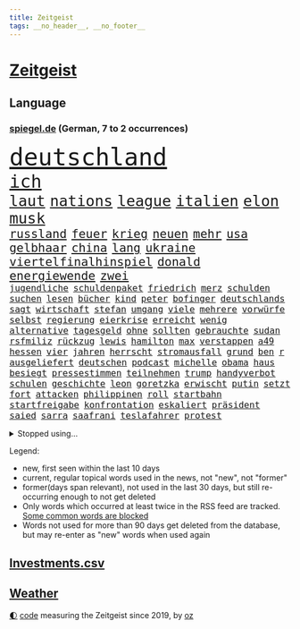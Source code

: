 ```yaml
---
title: Zeitgeist
tags: __no_header__, __no_footer__
---
```


# [Zeitgeist](https://oliz.io/zeitgeist/)

## Language

<h3><a href="https://www.spiegel.de" target="_blank">spiegel.de</a> (German, 7 to 2 occurrences)</h3>
<p style="font-family:monospace">
<span style="font-size:32pt"><a href="news_links.html#deutschland" class="current">deutschland</a></span>
<br>
<span style="font-size:24pt"><a href="news_links.html#ich" class="current">ich</a></span>
<br>
<span style="font-size:20pt"><a href="news_links.html#laut" class="current">laut</a></span>
<span style="font-size:20pt"><a href="news_links.html#nations" class="current">nations</a></span>
<span style="font-size:20pt"><a href="news_links.html#league" class="current">league</a></span>
<span style="font-size:20pt"><a href="news_links.html#italien" class="current">italien</a></span>
<span style="font-size:20pt"><a href="news_links.html#elon" class="current">elon</a></span>
<span style="font-size:20pt"><a href="news_links.html#musk" class="current">musk</a></span>
<br>
<span style="font-size:16pt"><a href="news_links.html#russland" class="current">russland</a></span>
<span style="font-size:16pt"><a href="news_links.html#feuer" class="current">feuer</a></span>
<span style="font-size:16pt"><a href="news_links.html#krieg" class="current">krieg</a></span>
<span style="font-size:16pt"><a href="news_links.html#neuen" class="current">neuen</a></span>
<span style="font-size:16pt"><a href="news_links.html#mehr" class="current">mehr</a></span>
<span style="font-size:16pt"><a href="news_links.html#usa" class="current">usa</a></span>
<span style="font-size:16pt"><a href="news_links.html#gelbhaar" class="current">gelbhaar</a></span>
<span style="font-size:16pt"><a href="news_links.html#china" class="current">china</a></span>
<span style="font-size:16pt"><a href="news_links.html#lang" class="current">lang</a></span>
<span style="font-size:16pt"><a href="news_links.html#ukraine" class="current">ukraine</a></span>
<span style="font-size:16pt"><a href="news_links.html#viertelfinalhinspiel" class="new">viertelfinalhinspiel</a></span>
<span style="font-size:16pt"><a href="news_links.html#donald" class="current">donald</a></span>
<span style="font-size:16pt"><a href="news_links.html#energiewende" class="current">energiewende</a></span>
<span style="font-size:16pt"><a href="news_links.html#zwei" class="current">zwei</a></span>
<br>
<span style="font-size:12pt"><a href="news_links.html#jugendliche" class="current">jugendliche</a></span>
<span style="font-size:12pt"><a href="news_links.html#schuldenpaket" class="current">schuldenpaket</a></span>
<span style="font-size:12pt"><a href="news_links.html#friedrich" class="current">friedrich</a></span>
<span style="font-size:12pt"><a href="news_links.html#merz" class="current">merz</a></span>
<span style="font-size:12pt"><a href="news_links.html#schulden" class="current">schulden</a></span>
<span style="font-size:12pt"><a href="news_links.html#suchen" class="current">suchen</a></span>
<span style="font-size:12pt"><a href="news_links.html#lesen" class="current">lesen</a></span>
<span style="font-size:12pt"><a href="news_links.html#bücher" class="current">bücher</a></span>
<span style="font-size:12pt"><a href="news_links.html#kind" class="current">kind</a></span>
<span style="font-size:12pt"><a href="news_links.html#peter" class="current">peter</a></span>
<span style="font-size:12pt"><a href="news_links.html#bofinger" class="new">bofinger</a></span>
<span style="font-size:12pt"><a href="news_links.html#deutschlands" class="current">deutschlands</a></span>
<span style="font-size:12pt"><a href="news_links.html#sagt" class="current">sagt</a></span>
<span style="font-size:12pt"><a href="news_links.html#wirtschaft" class="current">wirtschaft</a></span>
<span style="font-size:12pt"><a href="news_links.html#stefan" class="current">stefan</a></span>
<span style="font-size:12pt"><a href="news_links.html#umgang" class="current">umgang</a></span>
<span style="font-size:12pt"><a href="news_links.html#viele" class="current">viele</a></span>
<span style="font-size:12pt"><a href="news_links.html#mehrere" class="current">mehrere</a></span>
<span style="font-size:12pt"><a href="news_links.html#vorwürfe" class="current">vorwürfe</a></span>
<span style="font-size:12pt"><a href="news_links.html#selbst" class="current">selbst</a></span>
<span style="font-size:12pt"><a href="news_links.html#regierung" class="current">regierung</a></span>
<span style="font-size:12pt"><a href="news_links.html#eierkrise" class="new">eierkrise</a></span>
<span style="font-size:12pt"><a href="news_links.html#erreicht" class="current">erreicht</a></span>
<span style="font-size:12pt"><a href="news_links.html#wenig" class="current">wenig</a></span>
<span style="font-size:12pt"><a href="news_links.html#alternative" class="current">alternative</a></span>
<span style="font-size:12pt"><a href="news_links.html#tagesgeld" class="new">tagesgeld</a></span>
<span style="font-size:12pt"><a href="news_links.html#ohne" class="current">ohne</a></span>
<span style="font-size:12pt"><a href="news_links.html#sollten" class="current">sollten</a></span>
<span style="font-size:12pt"><a href="news_links.html#gebrauchte" class="new">gebrauchte</a></span>
<span style="font-size:12pt"><a href="news_links.html#sudan" class="current">sudan</a></span>
<span style="font-size:12pt"><a href="news_links.html#rsfmiliz" class="current">rsfmiliz</a></span>
<span style="font-size:12pt"><a href="news_links.html#rückzug" class="current">rückzug</a></span>
<span style="font-size:12pt"><a href="news_links.html#lewis" class="current">lewis</a></span>
<span style="font-size:12pt"><a href="news_links.html#hamilton" class="current">hamilton</a></span>
<span style="font-size:12pt"><a href="news_links.html#max" class="current">max</a></span>
<span style="font-size:12pt"><a href="news_links.html#verstappen" class="current">verstappen</a></span>
<span style="font-size:12pt"><a href="news_links.html#a49" class="new">a49</a></span>
<span style="font-size:12pt"><a href="news_links.html#hessen" class="current">hessen</a></span>
<span style="font-size:12pt"><a href="news_links.html#vier" class="current">vier</a></span>
<span style="font-size:12pt"><a href="news_links.html#jahren" class="current">jahren</a></span>
<span style="font-size:12pt"><a href="news_links.html#herrscht" class="current">herrscht</a></span>
<span style="font-size:12pt"><a href="news_links.html#stromausfall" class="current">stromausfall</a></span>
<span style="font-size:12pt"><a href="news_links.html#grund" class="current">grund</a></span>
<span style="font-size:12pt"><a href="news_links.html#ben" class="current">ben</a></span>
<span style="font-size:12pt"><a href="news_links.html#r" class="current">r</a></span>
<span style="font-size:12pt"><a href="news_links.html#ausgeliefert" class="current">ausgeliefert</a></span>
<span style="font-size:12pt"><a href="news_links.html#deutschen" class="current">deutschen</a></span>
<span style="font-size:12pt"><a href="news_links.html#podcast" class="current">podcast</a></span>
<span style="font-size:12pt"><a href="news_links.html#michelle" class="current">michelle</a></span>
<span style="font-size:12pt"><a href="news_links.html#obama" class="current">obama</a></span>
<span style="font-size:12pt"><a href="news_links.html#haus" class="current">haus</a></span>
<span style="font-size:12pt"><a href="news_links.html#besiegt" class="current">besiegt</a></span>
<span style="font-size:12pt"><a href="news_links.html#pressestimmen" class="current">pressestimmen</a></span>
<span style="font-size:12pt"><a href="news_links.html#teilnehmen" class="current">teilnehmen</a></span>
<span style="font-size:12pt"><a href="news_links.html#trump" class="current">trump</a></span>
<span style="font-size:12pt"><a href="news_links.html#handyverbot" class="current">handyverbot</a></span>
<span style="font-size:12pt"><a href="news_links.html#schulen" class="current">schulen</a></span>
<span style="font-size:12pt"><a href="news_links.html#geschichte" class="current">geschichte</a></span>
<span style="font-size:12pt"><a href="news_links.html#leon" class="current">leon</a></span>
<span style="font-size:12pt"><a href="news_links.html#goretzka" class="current">goretzka</a></span>
<span style="font-size:12pt"><a href="news_links.html#erwischt" class="current">erwischt</a></span>
<span style="font-size:12pt"><a href="news_links.html#putin" class="current">putin</a></span>
<span style="font-size:12pt"><a href="news_links.html#setzt" class="current">setzt</a></span>
<span style="font-size:12pt"><a href="news_links.html#fort" class="current">fort</a></span>
<span style="font-size:12pt"><a href="news_links.html#attacken" class="current">attacken</a></span>
<span style="font-size:12pt"><a href="news_links.html#philippinen" class="current">philippinen</a></span>
<span style="font-size:12pt"><a href="news_links.html#roll" class="current">roll</a></span>
<span style="font-size:12pt"><a href="news_links.html#startbahn" class="new">startbahn</a></span>
<span style="font-size:12pt"><a href="news_links.html#startfreigabe" class="new">startfreigabe</a></span>
<span style="font-size:12pt"><a href="news_links.html#konfrontation" class="new">konfrontation</a></span>
<span style="font-size:12pt"><a href="news_links.html#eskaliert" class="current">eskaliert</a></span>
<span style="font-size:12pt"><a href="news_links.html#präsident" class="current">präsident</a></span>
<span style="font-size:12pt"><a href="news_links.html#saied" class="new">saied</a></span>
<span style="font-size:12pt"><a href="news_links.html#sarra" class="new">sarra</a></span>
<span style="font-size:12pt"><a href="news_links.html#saafrani" class="new">saafrani</a></span>
<span style="font-size:12pt"><a href="news_links.html#teslafahrer" class="current">teslafahrer</a></span>
<span style="font-size:12pt"><a href="news_links.html#protest" class="current">protest</a></span>
</p>
<details>
<summary>Stopped using...</summary>
<p class="former" style="font-size:12pt">
ausgebrochen(1611) aussage(1611) gründer(1611) lebensmittel(1611) alexej(1610) kassiert(1610) nawalny(1610) neuseeland(1610) strand(1610) steigenden(1609) verfolgen(1609) dauerhaft(1608) eng(1608) mittelmeer(1608) tom(1608) anne(1607) ehemann(1607) fahrzeug(1607) innenminister(1607) möglicher(1607) portugal(1607) umfeld(1607) wünschen(1607) 60(1606) absturz(1606) berufung(1606) pariser(1606) prüfung(1606) spuren(1606) verpassen(1606) 2015(1605) arsenal(1605) begleitet(1605) google(1605) krankenhäuser(1605) nationalmannschaft(1605) reißt(1605) äußerungen(1605) 90(1604) depressionen(1604) lastwagen(1604) rasant(1604) tests(1604) träumen(1604) augsburg(1603) digitalisierung(1603) fuhr(1603) fund(1603) gastgeber(1603) konflikte(1603) kräftig(1603) null(1603) online(1603) persönliche(1603) teilnehmer(1603) belgien(1602) bestreitet(1602) durchsetzen(1602) einstieg(1602) erbe(1602) gefährlichen(1602) gesicht(1602) schicksal(1602) standen(1602) öfter(1602) blockiert(1601) journalisten(1601) künstler(1601) oberste(1601) tieren(1601) anbieter(1600) freiheit(1600) rapper(1600) schweigen(1600) tiefe(1600) aufstieg(1599) fuß(1599) oppositionelle(1599) reporter(1599) berlins(1598) fleisch(1598) sinn(1598) volksrepublik(1598) entscheidenden(1597) schuss(1597) verbreiten(1597) missbrauch(1596) park(1596) untersuchen(1596) vorsprung(1596) eigener(1595) half(1595) langen(1595) leid(1595) tausenden(1595) veranstalter(1595) zweimal(1594) distanz(1593) hubertus(1593) berater(1591) offenen(1591) wende(1591) beinahe(1590) gefangene(1590) frankwalter(1589) stieg(1589) belegen(1588) mecklenburgvorpommern(1588) schießen(1584) aufhalten(1581) eigenes(1581) entschuldigung(1581) richard(1581) uni(1581) schrecken(1579) stress(1579) rang(1577) erstochen(1575) produziert(1575) sportler(1574) freiwillig(1572) provoziert(1571) versorgung(1571) schützt(1564) einblicke(1557) marine(1546) blinken(1539) panzer(1478) strecken(1445) westlichen(1416) drohende(1365) adac(1346) verurteilung(1325) polnischen(1313) hoffenheim(1282) liebsten(1282) gewohnt(1280) nachmittag(1275) irritiert(1269) demo(1247) ice(1242) ruhestand(1236) ostdeutschland(1219) euländer(1216) methode(1211) airlines(1198) diskussionen(1183) finnland(1177) kanzlers(1169) hochzeit(1163) waffenlieferungen(1162) geplatzt(1147) spektakel(1147) hauptbahnhof(1144) 2014(1121) aufhören(1119) hochrangigen(1085) gefangenschaft(1082) handys(1056) prinzessin(1019) kenia(1013) andrew(989) maschine(989) deutsch(980) toilette(956) antony(946) hoffnungsträger(936) medizin(931) ersetzt(906) psychologin(892) vaters(888) zweifeln(874) desinformation(863) operiert(860) eric(855) flugabwehr(848) düster(841) tabu(841) singt(839) jüdische(830) überlebende(825) rammt(799) perfekten(798) passanten(788) rüstet(783) aussieht(781) bad(779) ricarda(773) zwingt(773) islamistischen(770) bremst(766) bürokratie(763) lauf(755) rechtspopulisten(735) wurzeln(735) hinweg(722) beeinflussen(721) höcke(721) z(721) legalisierung(720) umsetzen(711) existenz(699) kader(699) behaupten(695) gewalttaten(693) deutlicher(684) beine(679) massenhaft(675) forscherin(674) höchststand(670) evakuierung(665) rechtsextremismus(663) terrorismus(663) auswirken(662) genießen(661) kane(661) schönsten(656) neuwahlen(648) vergleicht(648) sächsischen(630) rechtsextremer(625) greta(620) fußballem(613) besiegen(601) schlimmer(598) nahostkonflikt(594) antwortet(593) spdchef(593) entpuppt(592) bewaffnete(590) höheren(590) häfen(589) argentiniens(583) kranke(576) stoppte(573) geprüft(572) prägen(566) wirbel(566) chancenlos(561) verkehrsunfall(560) rekonstruktion(556) unten(556) negative(555) rechtsextremisten(555) bein(554) javier(554) milei(554) campus(553) kneipen(553) stieß(553) wohnviertel(553) gewechselt(550) trinken(549) vertreiben(549) uswahl(539) hymne(533) überraschte(526) fehlte(520) einander(519) beschuldigt(515) hinterlässt(510) kritischen(507) absicht(505) europameisterschaft(493) überraschende(493) 1990(487) via(484) bereiten(480) arbeitsrecht(477) abfall(474) aussetzen(470) sprecherin(470) habecks(468) strengen(468) unterschätzt(467) 18jährige(453) robbie(448) oberverwaltungsgericht(440) südosten(440) finanzen(439) erinnerung(437) umfangreiche(435) playoffs(434) guardiola(432) grande(430) spdabgeordnete(428) you(428) mangelnde(422) pep(416) passagier(411) b(408) südkoreanischen(408) jörg(404) beantragt(401) milch(399) bestürzt(398) verdächtiger(395) harvey(392) staub(391) wgzimmerpreise(391) spottet(390) hitlergruß(387) lamar(387) herausforderer(386) anforderungen(385) populisten(385) minderjährigen(382) raf(372) verzögern(370) 17jähriger(367) möglichkeit(365) eindeutig(362) gewalttat(361) biss(359) tasche(357) persönlichkeit(356) abtreibungen(355) spitzenkandidaten(352) jamal(351) musiala(351) wahren(350) kriegsführung(347) tvduell(347) erfolgreicher(346) sabrina(343) infos(337) widmet(337) award(336) bekannter(336) modernen(336) therapie(333) ursachen(332) empfinden(330) fußballbund(329) schweine(327) übergriffen(327) elektromobilität(326) bedrohen(325) brutale(324) techniken(324) unzulässig(324) arbeitszeit(323) gerne(323) eurowings(321) jahrhunderts(317) akteure(314) beleidigung(313) vorstellung(313) beeindruckt(312) worüber(312) bußgeld(309) normalität(308) entgeht(307) usgericht(307) rekordwert(306) stahl(306) jeweiligen(303) freunden(302) dazn(301) hitlers(300) kommentare(296) 21jährige(295) enkel(295) vermitteln(295) 28jährige(294) ignorieren(291) schlacht(291) beirut(289) var(289) regensburg(288) protestierte(287) gewachsen(285) heimspiel(285) reus(284) moderatorin(283) wahlkämpfer(281) kendrick(279) reynolds(279) tickt(278) wider(278) zitiert(276) crash(274) extremwetter(273) suchten(273) besiegte(271) münchens(271) regierungspartei(270) einsam(269) fitness(269) wagenknechtpartei(269) trümmern(268) gemeint(265) koalitionen(265) rückblick(264) lösungen(263) funk(262) normalen(262) dinosaurier(257) glaubwürdigkeit(257) ohr(255) bewahrt(252) zuge(251) steuererleichterungen(249) vermummte(249) 24jähriger(248) basketballer(248) fieber(248) nationalhymne(248) aggressiven(246) dschungelcamp(246) jemandem(246) sichtbar(243) auftritten(242) schleppen(242) kuriosen(241) neuartigen(240) erschüttern(238) galaxie(237) indiens(237) lebenden(235) monatlichen(235) café(234) neudelhi(233) auszugeben(232) wildnis(232) dates(231) schalteten(231) zugunsten(231) entgehen(230) starkem(229) merken(225) turnen(225) gere(222) 73(220) bswchefin(220) sparprogramm(220) lockt(219) abbrechen(217) 130(216) samsung(216) einstigen(214) yoga(214) adele(213) highlights(213) leichenfund(213) personalie(213) diskurs(212) kontrahenten(212) vermächtnis(212) vorhat(212) analysen(211) jubiläum(211) uspolitik(211) einigkeit(208) philadelphia(207) renate(206) vermeidet(206) mathias(205) tönen(205) leistet(204) traditionelle(204) gemeinsamkeiten(203) kickl(201) kriege(201) nina(200) intel(199) bevorzugt(198) geübt(198) äußere(198) gefangenen(197) roadtrip(197) signale(196) sergej(195) verpasste(195) eingeschlossen(194) neumann(194) australische(193) terrors(191) carpenter(190) echt(189) flüchtet(189) vergangen(189) freiburger(188) basketballweltmeister(187) strafmaß(187) außenpolitische(186) bundestagswahlkampf(186) anschlags(185) wahlempfehlung(183) menschlichkeit(182) nutzerinnen(182) zurecht(182) jannik(181) sinner(181) arne(180) tsmc(179) biografie(178) katastrophen(177) tolle(177) warb(176) drogeneinfluss(175) mitarbeiterinnen(175) erreger(174) trost(174) cameron(173) jakob(173) kopfverletzung(173) achtung(170) schädel(170) mönchengladbach(169) ten(169) omar(168) schätzen(168) scheiterns(167) verbraucherzentrale(167) freigestellt(166) horrenden(166) erreichte(164) kabel(163) unschädlich(163) geringe(162) gescheiterten(162) hoffnungslos(162) kriselt(162) aufeinandertreffen(161) schaltete(161) washingtons(161) namibia(159) direkte(158) eingeliefert(158) flexibilität(158) unterschreibt(158) weine(158) ableiten(157) beach(157) eagles(157) lebensmittelpreise(157) airpods(155) bemerkung(155) gewaltdelikten(155) streamingdienst(155) verroht(155) viralen(155) geworben(154) prangert(154) trendsport(154) frisur(153) sean(153) kenntnis(152) psg(152) beeindruckend(151) boxweltmeister(151) combs(151) diddy(151) mutmaßlichem(151) bringe(150) ehrgeiz(150) minderheit(150) radikales(150) verwandten(150) indigene(149) propalästinensischen(149) town(148) aufsteiger(147) bundesweite(147) fridays(147) future(147) rechtsextremist(147) toiletten(147) zunahme(147) abos(146) anzeigen(146) passen(146) diversität(145) wölfen(145) ewige(143) präzise(143) beitragen(142) einmischung(142) kern(142) klubwm(142) brady(141) echter(141) mächtigsten(141) eindringlich(140) pornos(140) stanley(140) tsg(140) minutenprotokoll(139) büros(137) eingelegt(137) gestützt(137) maschinenpistole(137) aktueller(136) made(136) endgültige(135) freiheiten(135) identifizieren(135) pete(135) verweigert(135) weltmeisterschaft(135) bryan(134) grant(134) isolation(134) apokalypse(133) gefoltert(133) geforscht(133) rendite(133) spitzenspiel(133) wahlkampfgetöse(132) mischte(131) thunberg(130) schwächelnde(128) wovon(128) alleinsein(127) beharrlich(127) erkenntnissen(127) knapper(127) autobiografie(126) lachen(126) kategorie(125) zugausfälle(125) schwärmt(124) android(123) guido(123) importe(123) lebenszeichen(123) reizgas(123) usverteidigungsminister(123) hauptdarsteller(122) antike(120) familienpolitik(120) beleg(119) pedro(119) schubert(119) solar(118) titelgewinn(118) deutschem(117) gefährdung(117) schlicht(117) vertrauensfrage(117) weinstein(117) mitarbeitende(116) coup(115) next(115) filmemacher(114) neuerdings(114) ungnade(114) grenell(113) ukrainekriegs(113) chiefs(112) guttun(112) madison(112) zentral(112) aufrufen(111) fusion(111) jayz(111) sound(110) scheideweg(109) skisport(109) wahlbeeinflussung(109) sonntags(108) überbieten(108) staatsstreich(107) cocktails(106) versäumnisse(106) wirtschaftswende(105) merkwürdigen(104) sprint(104) 16jährige(103) verabreicht(103) kommendes(102) queeren(102) antiken(101) smartwatch(101) künast(100) ampelbruch(99) solange(99) weitestgehend(99) platzen(98) zwingen(98) behandeln(97) randalierer(97) lupe(96) muskeln(96) partnern(96) todd(96) vergangenes(96) wahlkampfmodus(96) gegeneinander(95) gestorbenen(95) versicherung(95) beschlüsse(94) bestimmen(94) texten(94) marktführer(93) naturkatastrophen(93) scholz'(93) 78jährige(92) erpressen(92) geschätzt(92) goldmine(92) wohnungsbau(92) afghane(91) durchtrennt(91) französischpolynesien(91) french(91) haynes(91) jurypräsident(91) superfood(91) unterstützern(91) versus(91) energiekonzerns(90) hegseth(90) selbstverteidigung(90) verdienst(90) vorsorgen(90) zusammengekommen(90) zusammengeprallt(90) bafög(89) demonstrierende(89) dramatischem(89) einsatzes(89) fischern(89) leiten(89) rechtsradikalen(89) email(88) gestorbene(88) starautor(88) toxische(88) usdenkfabrik(88) weltpolitik(88) mobilität(87) sonny(87) erinnerte(86) fpd(86) kosovo(86) missbrauchsvorwürfen(86) nuklearen(86) säuglinge(86) zeitnah(86) bundesligasieg(85) gab’s(85) herausragenden(85) konvoi(85) kraftstoff(85) krisenzeiten(85) syriens(85) 14000(84) nachdenken(84) paschke(84) pius(84) sexualstraftat(84) angeschaut(83) content(83) geschwindigkeit(83) künstlern(83) moll(83) tina(83) träger(83) verschieben(83) co2(82) haftbedingungen(82) kabelschäden(82) porzellan(82) arddokumentation(81) ed(81) feuerte(81) gefrierschränke(81) kaufhaus(81) nachtwache(81) neuseeländische(81) ostseekabel(81) qrcodes(81) scannen(81) sheeran(81) spruch(81) uneinig(81) zunge(81) 2010(80) 250000(80) akzeptabel(80) altenpflegerin(80) bunt(80) grausam(80) jair(80) netflixstar(80) pentagonchef(80) tennisprofis(80) allens(79) gebucht(79) landeskriminalamt(79) marshall(79) migrationskurs(79) streifen(79) verlauf(79) alpinen(78) ferrero(78) hunderttausend(78) ligaspielen(78) mobilen(78) plastikmüll(78) richenhagen(78) tabelle(78) tauschte(78) bewegungen(77) bußgelder(77) böses(77) durcheinander(77) langfristige(77) theoretisch(77) tiefstand(77) unterschriften(77) afrikas(76) drake(76) kommunalpolitiker(76) palliativarzt(76) übermitteln(76) agassi(75) andre(75) bonn(75) grausamkeiten(75) nöte(75) referendariat(75) unabhängig(75) usverfassung(75) ladekabel(74) soldat(74) essstörung(73) kranken(73) moralisch(73) verzichtbar(73) automanager(72) blockt(72) erwischen(72) fragebogen(72) kannten(72) mitspielt(72) regte(72) abwarten(71) dreh(71) einsicht(71) pflegekraft(71) präsidentenwahl(71) begriffen(70) engen(70) moskaus(70) zielte(70) digitales(69) freundliche(69) jammern(69) kaltgestellt(69) schaffe(69) verunglücken(69) minsk(68) psychisch(68) rassistisches(68) skurrile(68) verbrennungsmotor(68) witzelt(68) amüsiert(67) atemprobleme(67) athletinnen(67) camp(67) grimm(67) axt(66) hunziker(66) jenen(66) meißen(66) schmuggel(66) unverzügliche(66) verlockend(66) verpflichten(66) abstiegskampf(65) aufgerollt(65) enttarnt(65) fasste(65) plagiate(65) souveränität(65) südkoreanischer(65) franjo(64) grammys(64) höhepunkte(64) kartoffel(64) kleinunternehmer(64) nervigen(64) schalker(64) unaufhaltsam(64) wahlkampfreden(64) winzige(64) 15jährige(63) halbinsel(63) kuchen(63) parteispenden(63) politikers(63) stapft(63) zahnarzt(63) 1972(62) dog(62) einsetzt(62) marcin(62) niedlich(62) 14jähriger(61) 42jähriger(61) ausnutzen(61) eisigen(61) fdpmann(61) hirnblutung(61) höheres(61) rüstungsausgaben(61) unvermittelt(61) verlassenen(61) wunderkind(61) years(61) drucks(60) längsten(60) pilgern(60) porzellanhersteller(60) registrierte(60) rosenthal(60) wahlprogrammen(60) weigert(60) annullierten(59) atomkraft(59) ausschließlich(59) erweiterte(59) heimspielen(59) integriert(59) kriegt(59) täters(59) verträgen(59) wahlprogramme(59) einpacken(58) grippe(58) luke(58) veränderung(58) vorbereitung(58) vorläufige(58) aufzuholen(57) bereichert(57) honda(57) nachbar(57) nissan(57) rennfahrers(57) sbu(57) terrorismusexperte(57) fürchteten(56) institut(56) lehre(56) mail(56) rau(56) antisemitischer(55) bekräftigen(55) fda(55) gestaltete(55) kinderbücher(55) press(55) realitystar(55) umbenennen(55) usarzneimittelbehörde(55) anzuheuern(54) exweltmeister(54) zuschauenden(54) adressiert(53) elektronik(53) entkamen(53) erlangt(53) fahnden(53) farage(53) grandslamturniere(53) highlands(53) kerr(53) nigel(53) begehrte(52) handelsschiff(52) maryland(52) single(52) busunglück(51) kapern(51) kühlschrank(51) panda(51) urheber(51) wahlumfragen(51) ansätze(50) linus(50) straßer(50) total(50) überlebenschance(50) bedeutete(49) entpuppte(49) erhältlich(49) essstörungen(49) hauch(49) hochphase(49) härteres(49) mehren(49) odermatt(49) plagt(49) regulären(49) ruder(49) spüre(49) straffällig(49) tappen(49) abwärtstrend(48) direktkandidat(48) jene(48) erling(47) haaland(47) killer(47) mietmarkt(47) supermarktkasse(47) bewegtes(46) bitteren(46) eisige(46) geheimtipps(46) gewicht(46) steuersenkungen(46) weglaufen(46) wetterlage(46) wintersportler(46) wirtschaftsleistung(46) übernommen(46) ablenkung(45) anker(45) beschämend(45) mobiles(45) neunzigerjahren(45) transfers(45) wundersprit(45) außenpolitisches(44) handelsblatt(44) knödel(44) schuldenfalle(44) untergeschoben(44) vergiftete(44) berufsleben(43) bezog(43) schafften(43) verkehrt(43) wiederherstellung(43) freistellung(42) gleichstellung(42) investment(42) psychedelische(42) quadrats(42) sportgerichtshof(42) datenanalyse(41) großartig(41) haas(41) militärdiktatur(41) sensationell(41) verachtet(41) argyle(40) läuferin(40) natoverbündeten(40) plymouth(40) predigt(40) spielzeiten(40) tempolimit(40) zweitligaschlusslicht(40) atomkraftwerk(39) ausländer(39) flächen(39) halte(39) schwindet(39) strahlen(39) umfragetief(39) bunny(38) ehrenamtlich(38) köhler(38) leitfigur(38) teilnahme(38) unterhaltsam(38) unterschätzte(38) cdufraktionschef(37) eifel(37) paypal(37) sensibel(37) spiegelleser(37) stau(37) weltantidopingagentur(37) 22000(36) anreise(36) busfahrer(36) juristen(36) pulver(36) senioren(36) tödliches(36) verbesserung(36) werten(36) zensur(36) übermittelt(36) imitiert(35) lebendige(35) marmoush(35) sascha(35) schwäche(35) strafstoß(35) usstars(35) voneinander(35) zufahrt(35) havarierten(34) keinerlei(34) nowitzki(34) weiterleben(34) forschungsgruppe(33) geldgeber(33) grenzstadt(33) herstellung(33) liebäugelt(33) verdoppeln(33) zertrümmert(33) diversitätsprogramme(32) neunzigerjahre(32) prangte(32) stockinger(32) beteiligter(31) geiseldeal(31) geiselfreilassung(31) havertz(31) luisa(31) reese(31) skirennläufer(31) spannung(31) ungeklärte(31) überraschungserfolg(31) 1900(30) energieversorgung(30) medwedew(30) plagiiert(30) aufstiegsrennen(29) bundesligisten(29) bundesstraßen(29) dekret(29) fetzen(29) gemischt(29) prinzipien(29) wahlforscher(29) gleichzusetzen(28) schulnoten(28) stadtrat(28) versammelten(28) abgebissen(27) agentur(27) aneinandergeraten(27) dekrete(27) freigelassenen(27) geachtet(27) gerückt(27) geschockt(27) hähnchenschenkel(27) jannis(27) sun(27) ästhetik(27) kinderarmut(26) mittendrin(26) sozialversicherung(26) verfolgungsfahrt(26) bauunternehmen(25) dreifaltigkeit(25) einschaltquoten(25) m23miliz(25) station(25) fett(24) massenentlassungen(24) puls(24) auktion(23) freilassen(23) gasexplosion(23) hauptproblem(23) laptop(23) quer(23) regisseurs(23) rückgängig(23) unabhängigen(23) allmen(22) begrenzung(22) experimentiert(22) nachvollziehen(22) vierbeiner(22) wahlplakate(22) bedeutend(21) diw(21) justine(21) modebranche(21) optimistischer(21) palästina(21) randalieren(21) sequel(21) seuche(21) timothy(21) asylbewerberunterkunft(20) emissionsziele(20) entscheidendes(20) eröffnete(20) geiselübergabe(20) kränze(20) mühen(20) poettinger(20) schulhof(20) ungeschlagen(20) unterstreicht(20) appcharts(19) erdoğanregierung(19) israelhamaskrieg(19) kimodell(19) kongolesische(19) wismar(19) 81jähriger(18) erfreut(18) jüngerer(18) mali(18) massenpanik(18) verpackungssteuer(18) ärztinnen(18) erbitterter(17) markanten(17) scheuer(17) geniale(16) kontern(16) parteigrenzen(16) rsf(16) brexit(15) geldhaus(15) kreativen(15) lehramtsstudentin(15) skifahrerin(15) wahlkampfspenden(15) bezahlung(14) christdemokraten(14) debütiert(14) extremismus(14) publik(14) staatsmann(14) aufgegeben(13) fingerabdrücke(13) geschlechter(13) grausigen(13) leni(13) abpfiff(12) aufruf(12) aufschwung(12) eustaatschefs(12) fernsehdebatte(12) niger(12) prag(12) scheiben(12) stabiles(12) uskontrolle(12) vertretbar(12) festgelegt(11) sicherheitsfreigabe(11) verfolgter(11) wohlstand(11) zerreißen(11)
</p>
</details>
<p>Legend:
<ul>
<li><span class="new">new</span>, first seen within the last 10 days</li>
<li><span class="current">current</span>, regular topical words used in the news, not "new", not "former"</li>
<li><span class="former">former(days span relevant)</span>, not used in the last 30 days, but still re-occurring enough to not get deleted</li>
<li>Only words which occurred at least twice in the RSS feed are tracked. <a href="language/filters.py">Some common words are blocked</a></li>
<li>Words not used for more than 90 days get deleted from the database, but may re-enter as "new" words when used again</li>
</ul>
</p>

## [Investments](investments.html)[.csv](investments.csv)

## [Weather](weather.html)

<footer>
<a href="javascript:toggleTheme()" class="nav">🌓</a>
<a href="https://github.com/ooz/zeitgeist">code</a> measuring the Zeitgeist since 2019, by <a href="https://oliz.io">oz</a>
</footer>

